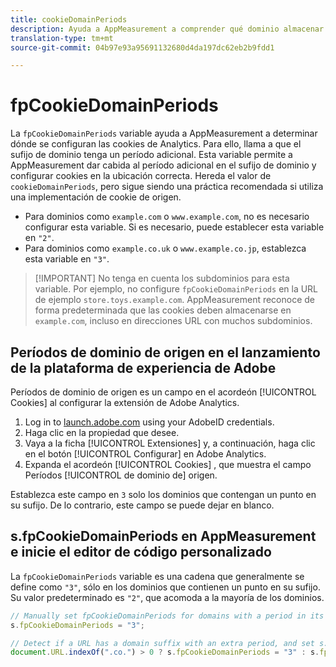 ```yaml
---
title: cookieDomainPeriods
description: Ayuda a AppMeasurement a comprender qué dominio almacenar cookies si su dominio tiene un punto en su sufijo.
translation-type: tm+mt
source-git-commit: 04b97e93a95691132680d4da197dc62eb2b9fdd1

---
```



# fpCookieDomainPeriods

La `fpCookieDomainPeriods` variable ayuda a AppMeasurement a determinar dónde se configuran las cookies de Analytics. Para ello, llama a que el sufijo de dominio tenga un período adicional. Esta variable permite a AppMeasurement dar cabida al período adicional en el sufijo de dominio y configurar cookies en la ubicación correcta. Hereda el valor de `cookieDomainPeriods`, pero sigue siendo una práctica recomendada si utiliza una implementación de cookie de origen.

* Para dominios como `example.com` o `www.example.com`, no es necesario configurar esta variable. Si es necesario, puede establecer esta variable en `"2"`.
* Para dominios como `example.co.uk` o `www.example.co.jp`, establezca esta variable en `"3"`.

> [!IMPORTANT] No tenga en cuenta los subdominios para esta variable. Por ejemplo, no configure `fpCookieDomainPeriods` en la URL de ejemplo `store.toys.example.com`. AppMeasurement reconoce de forma predeterminada que las cookies deben almacenarse en `example.com`, incluso en direcciones URL con muchos subdominios.

## Períodos de dominio de origen en el lanzamiento de la plataforma de experiencia de Adobe

Períodos de dominio de origen es un campo en el acordeón [!UICONTROL Cookies] al configurar la extensión de Adobe Analytics.

1. Log in to [launch.adobe.com](https://launch.adobe.com) using your AdobeID credentials.
2. Haga clic en la propiedad que desee.
3. Vaya a la ficha [!UICONTROL Extensiones] y, a continuación, haga clic en el botón [!UICONTROL Configurar] en Adobe Analytics.
4. Expanda el acordeón [!UICONTROL Cookies] , que muestra el campo Períodos [!UICONTROL de dominio de] origen.

Establezca este campo en `3` solo los dominios que contengan un punto en su sufijo. De lo contrario, este campo se puede dejar en blanco.

## s.fpCookieDomainPeriods en AppMeasurement e inicie el editor de código personalizado

La `fpCookieDomainPeriods` variable es una cadena que generalmente se define como `"3"`, sólo en los dominios que contienen un punto en su sufijo. Su valor predeterminado es `"2"`, que acomoda a la mayoría de los dominios.

```js
// Manually set fpCookieDomainPeriods for domains with a period in its suffix, such as www.example.co.uk
s.fpCookieDomainPeriods = "3";

// Detect if a URL has a domain suffix with an extra period, and set s.fpCookieDomainPeriods automatically
document.URL.indexOf(".co.") > 0 ? s.fpCookieDomainPeriods = "3" : s.fpCookieDomainPeriods = "2";
```
